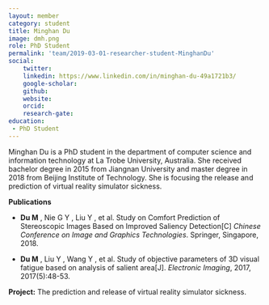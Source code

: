 ```yaml
---
layout: member
category: student
title: Minghan Du
image: dmh.png
role: PhD Student
permalink: 'team/2019-03-01-researcher-student-MinghanDu'
social:
    twitter: 
    linkedin: https://www.linkedin.com/in/minghan-du-49a1721b3/
    google-scholar: 
    github: 
    website:
    orcid: 
    research-gate: 
education:
 - PhD Student
---
```


Minghan Du is a PhD student in the department of computer science and information technology at La Trobe University, Australia. She received bachelor degree in 2015 from Jiangnan University and master degree in 2018 from Beijing Institute of Technology. She is focusing the release and prediction of virtual reality simulator sickness.

**Publications**
* **Du M** , Nie G Y , Liu Y , et al. Study on Comfort Prediction of Stereoscopic Images Based on Improved Saliency Detection[C] *Chinese Conference on Image and Graphics Technologies*. Springer, Singapore, 2018.

* **Du M** , Liu Y , Wang Y , et al. Study of objective parameters of 3D visual fatigue based on analysis of salient area[J]. *Electronic Imaging*, 2017, 2017(5):48-53.

**Project:**
The prediction and release of virtual reality simulator sickness.

